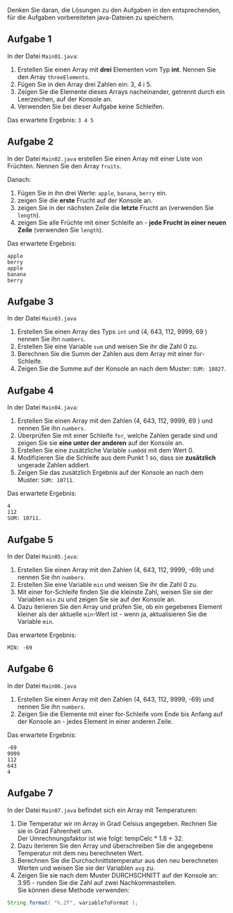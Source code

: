 Denken Sie daran, die Lösungen zu den Aufgaben in den entsprechenden, für die Aufgaben vorbereiteten java-Dateien zu speichern.  

## Aufgabe 1


In der Datei `Main01.java`:

1. Erstellen Sie einen Array mit **drei** Elementen vom Typ **int**. Nennen Sie den Array `threeElements`.
2. Fügen Sie in den Array drei Zahlen ein: 3, 4 i 5.
4. Zeigen Sie die Elemente dieses Arrays nacheinander, getrennt durch ein Leerzeichen, auf der Konsole an.
5. Verwenden Sie bei dieser Aufgabe keine Schleifen.

Das erwartete Ergebnis:
```3 4 5```


## Aufgabe 2

In der Datei `Main02.java` erstellen Sie einen Array mit einer Liste von Früchten. Nennen Sie den Array `fruits`.  

Danach:
1. Fügen Sie in ihn drei Werte: `apple`, `banana`, `berry` ein.
2. zeigen Sie die **erste** Frucht auf der Konsole an.
3. zeigen Sie in der nächsten Zeile die **letzte** Frucht an (verwenden Sie `length`).
4. zeigen Sie alle Früchte mit einer Schleife an - **jede Frucht in einer neuen Zeile** (verwenden Sie `length`).

Das erwartete Ergebnis:
```
apple
berry
apple
banana
berry
```


## Aufgabe 3

In der Datei `Main03.java`

1. Erstellen Sie einen Array des Typs `int` und  (4, 643, 112, 9999, 69 ) nennen Sie ihn `numbers`.
2. Erstellen Sie eine Variable `sum` und weisen Sie ihr die Zahl 0 zu.
3. Berechnen Sie die Summ der Zahlen aus dem Array mit einer for-Schleife.
4. Zeigen Sie die Summe auf der Konsole an nach dem Muster: `SUM: 10827`.


## Aufgabe 4

In der Datei `Main04.java`:

1. Erstellen Sie einen Array mit den Zahlen (4, 643, 112, 9999, 69 ) und nennen Sie ihn `numbers`.
2. Überprüfen Sie mit einer Schleife ```for```, welche Zahlen gerade sind und zeigen Sie sie **eine unter der anderen** auf der Konsole an.
3. Erstellen Sie eine zusätzliche Variable `sumOdd` mit dem Wert 0.
4. Modifizieren Sie die Schleife aus dem Punkt 1 so, dass sie **zusätzlich** ungerade Zahlen addiert.
5. Zeigen Sie das zusätzlich Ergebnis auf der Konsole an nach dem Muster: `SUM: 10711`.

Das erwartete Ergebnis:
````
4
112
SUM: 10711.
````


## Aufgabe 5

In der Datei `Main05.java`:

1. Erstellen Sie einen Array mit den Zahlen (4, 643, 112, 9999, -69) und nennen Sie ihn `numbers`.
2. Erstellen Sie eine Variable `min` und weisen Sie ihr die Zahl 0 zu.
3. Mit einer for-Schleife finden Sie die kleinste Zahl, weisen Sie sie der Variablen `min` zu und zeigen Sie sie auf der Konsole an.
4. Dazu iterieren Sie den Array und prüfen Sie, ob ein gegebenes Element kleiner als der aktuelle `min`-Wert ist - wenn ja, aktualisieren Sie die Variable `min`.

Das erwartete Ergebnis:
````
MIN: -69
````


## Aufgabe 6

In der Datei `Main06.java`

1. Erstellen Sie einen Array mit den Zahlen (4, 643, 112, 9999, -69) und nennen Sie ihn `numbers`.
2. Zeigen Sie die Elemente mit einer for-Schleife vom Ende bis Anfang auf der Konsole an - jedes Element in einer anderen Zeile.

Das erwartete Ergebnis:
````
-69
9999
112
643
4
````


## Aufgabe 7

In der Datei `Main07.java` befindet sich ein Array mit Temperaturen:

1. Die Temperatur wir im Array in Grad Celsius angegeben. Rechnen Sie sie in Grad Fahrenheit um.  
   Der Umrechnungsfaktor ist wie folgt: tempCelc * 1.8 + 32.
2. Dazu iterieren Sie den Array und überschreiben Sie die angegebene Temperatur mit dem neu berechneten Wert.
3. Berechnen Sie die Durchschnittstemperatur aus den neu berechneten Werten und weisen Sie sie der Variablen `avg` zu.
4. Zeigen Sie sie nach dem Muster DURCHSCHNITT auf der Konsole an: 3.95 - runden Sie die Zahl auf zwei Nachkommastellen.  
Sie können diese Methode verwenden:
 ```java
 String.format( "%.2f", variableToFormat );
 ```
